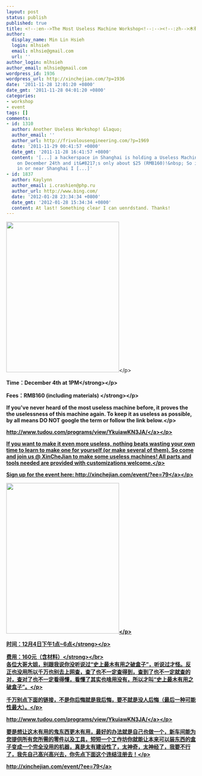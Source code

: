 ```yaml
---
layout: post
status: publish
published: true
title: <!--:en-->The Most Useless Machine Workshop<!--:--><!--:zh-->木有用之破盒子工作坊<!--:-->
author:
  display_name: Min Lin Hsieh
  login: mlhsieh
  email: mlhsie@gmail.com
  url: ''
author_login: mlhsieh
author_email: mlhsie@gmail.com
wordpress_id: 1936
wordpress_url: http://xinchejian.com/?p=1936
date: '2011-11-28 12:01:20 +0800'
date_gmt: '2011-11-28 04:01:20 +0800'
categories:
- workshop
- event
tags: []
comments:
- id: 1310
  author: Another Useless Workshop! &laquo;
  author_email: ''
  author_url: http://frivolousengineering.com/?p=1969
  date: '2011-11-29 00:41:57 +0800'
  date_gmt: '2011-11-28 16:41:57 +0800'
  content: '[...] a hackerspace in Shanghai is holding a Useless Machine Workshop
    on December 24th and it&#8217;s only about $25 (RMB160)!&nbsp; So if you&#8217;re
    in or near Shanghai I [...]'
- id: 1837
  author: Kaylynn
  author_email: i.crashien@php.ru
  author_url: http://www.bing.com/
  date: '2012-01-28 23:34:34 +0800'
  date_gmt: '2012-01-28 15:34:34 +0800'
  content: At last! Something clear I can uenrdstand. Thanks!
---
```

<p><!--:en-->
<p><img width="300" height="400" src="http:&#47;&#47;xinchejian.com&#47;wp-content&#47;uploads&#47;2011&#47;11&#47;wpid-IMG_20111106_124310.jpg" alt="" &#47;><&#47;p></p>
<p><strong>Time：December 4th at 1PM<&#47;strong><&#47;p></p>
<p><strong>Fees：RMB160 (including materials) <&#47;strong><&#47;p></p>
<p>If you've never heard of the most useless machine before, it proves the the uselessness of this machine again. To keep it as useless as possible, by all means DO NOT google the term or follow the link below.<&#47;p></p>
<p><a href="http:&#47;&#47;www.tudou.com&#47;programs&#47;view&#47;YkuiawKN3JA&#47;">http:&#47;&#47;www.tudou.com&#47;programs&#47;view&#47;YkuiawKN3JA&#47;<&#47;a><&#47;p></p>
<p>If you want to make it even more useless, nothing beats wasting your own time to learn to make one for yourself (or make several of them). So come and join us @ XinCheJian to make some useless machines! All parts and<br />
tools needed are provided with customizations welcome.<&#47;p></p>
<p>Sign up for the event here: <a href="http:&#47;&#47;xinchejian.com&#47;event&#47;?ee=79">http:&#47;&#47;xinchejian.com&#47;event&#47;?ee=79<&#47;a><&#47;p><!--:--><!--:zh-->
<p><img width="300" height="400" src="http:&#47;&#47;xinchejian.com&#47;wp-content&#47;uploads&#47;2011&#47;11&#47;wpid-IMG_20111106_124310.jpg" alt="" &#47;><&#47;p></p>
<p><strong>时间：12月4日下午1点~6点<&#47;strong><&#47;p></p>
<p><strong>费用：160元（含材料）<&#47;strong><&#47;br><br />
各位大哥大姐，别跟我说你没听说过&ldquo;史上最木有用之破盒子&rdquo;，听说过才怪。反正也没用所以千万也别去上网查，查了也不一定查得到，查到了也不一定就查的对，查对了也不一定看得懂，看懂了其实也啥用没有，所以才叫&ldquo;史上最木有用之破盒子&rdquo;。<&#47;p></p>
<p>千万别点下面的链接，不是你后悔就是我后悔，要不就是没人后悔（最后一种可能性最大）。<&#47;p></p>
<p><a href="http:&#47;&#47;www.tudou.com&#47;programs&#47;view&#47;YkuiawKN3JA&#47;">http:&#47;&#47;www.tudou.com&#47;programs&#47;view&#47;YkuiawKN3JA&#47;<&#47;a><&#47;p></p>
<p>要是想让这木有用的鬼东西更木有用，最好的办法就是自己也做一个，新车间能为您提供所有您所需的零件以及工具，短短一个工作坊你就能让本来可以装东西的盒子变成一个完全没用的机器，真是太有建设性了，太神奇，太神经了，我要不行了，我先自己高兴高兴去，你先点下面这个连结注册去！<&#47;p></p>
<p><a href="http:&#47;&#47;xinchejian.com&#47;event&#47;?ee=79">http:&#47;&#47;xinchejian.com&#47;event&#47;?ee=79<&#47;a><!--:--></p>
